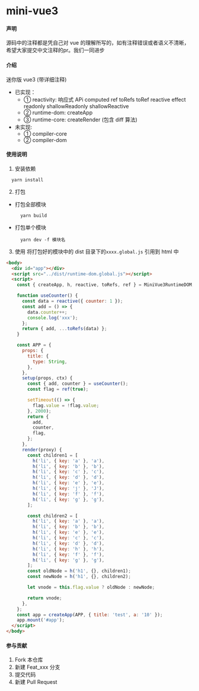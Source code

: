 # mini-vue3

#### 声明

源码中的注释都是凭自己对 vue 的理解所写的，如有注释错误或者语义不清晰，希望大家提交中文注释的pr。我们一同进步

#### 介绍

迷你版 vue3 (带详细注释)

- 已实现：
  - ① reactivity: 响应式 APi computed ref toRefs toRef reactive effect readonly shallowReadonly shallowReactive
  - ② runtime-dom: createApp
  - ③ runtime-core: createRender (包含 diff 算法)
- 未实现:
  - ① compiler-core
  - ② compiler-dom

#### 使用说明

1. 安装依赖

```
  yarn install
```

2. 打包

- 打包全部模块
  ```
    yarn build
  ```
- 打包单个模块
  ```
    yarn dev -f 模块名
  ```

3. 使用
   将打包好的模块中的 dist 目录下的`xxxx.global.js` 引用到 html 中

```html
<body>
  <div id="app"></div>
  <script src="../dist/runtime-dom.global.js"></script>
  <script>
    const { createApp, h, reactive, toRefs, ref } = MiniVue3RuntimeDOM;

    function useCounter() {
      const data = reactive({ counter: 1 });
      const add = () => {
        data.counter++;
        console.log('xxx');
      };
      return { add, ...toRefs(data) };
    }

    const APP = {
      props: {
        title: {
          type: String,
        },
      },
      setup(props, ctx) {
        const { add, counter } = useCounter();
        const flag = ref(true);

        setTimeout(() => {
          flag.value = !flag.value;
        }, 2000);
        return {
          add,
          counter,
          flag,
        };
      },
      render(proxy) {
        const children1 = [
          h('li', { key: 'a' }, 'a'),
          h('li', { key: 'b' }, 'b'),
          h('li', { key: 'c' }, 'c'),
          h('li', { key: 'd' }, 'd'),
          h('li', { key: 'e' }, 'e'),
          h('li', { key: 'j' }, 'J'),
          h('li', { key: 'f' }, 'f'),
          h('li', { key: 'g' }, 'g'),
        ];

        const children2 = [
          h('li', { key: 'a' }, 'a'),
          h('li', { key: 'b' }, 'b'),
          h('li', { key: 'e' }, 'e'),
          h('li', { key: 'c' }, 'c'),
          h('li', { key: 'd' }, 'd'),
          h('li', { key: 'h' }, 'h'),
          h('li', { key: 'f' }, 'f'),
          h('li', { key: 'g' }, 'g'),
        ];
        const oldNode = h('h1', {}, children1);
        const newNode = h('h1', {}, children2);

        let vnode = this.flag.value ? oldNode : newNode;

        return vnode;
      },
    };
    const app = createApp(APP, { title: 'test', a: '10' });
    app.mount('#app');
  </script>
</body>
```

#### 参与贡献

1.  Fork 本仓库
2.  新建 Feat_xxx 分支
3.  提交代码
4.  新建 Pull Request
